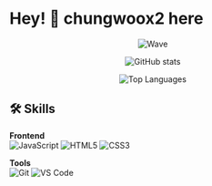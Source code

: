 # Hey! 👋 chungwoox2 here

<div align="center">

![Wave](https://raw.githubusercontent.com/mayhemantt/mayhemantt/Update/svg/Bottom.svg)

</div>

<div align="center">

![GitHub stats](https://github-readme-stats.vercel.app/api?username=chungwoox2&show_icons=true&theme=radical&hide_border=true)

![Top Languages](https://github-readme-stats.vercel.app/api/top-langs/?username=chungwoox2&layout=compact&theme=radical&hide_border=true)

</div>

## 🛠️ Skills

**Frontend**  
![JavaScript](https://img.shields.io/badge/JavaScript-F7DF1E?style=flat&logo=javascript&logoColor=black)
![HTML5](https://img.shields.io/badge/HTML5-E34F26?style=flat&logo=html5&logoColor=white)
![CSS3](https://img.shields.io/badge/CSS3-1572B6?style=flat&logo=css3&logoColor=white)

**Tools**  
![Git](https://img.shields.io/badge/Git-F05032?style=flat&logo=git&logoColor=white)
![VS Code](https://img.shields.io/badge/VS%20Code-007ACC?style=flat&logo=visual-studio-code&logoColor=white)
